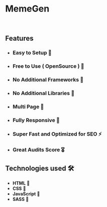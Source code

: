 # MemeGen 






<br/>

## Features

- ### **Easy to Setup 💯** 
- ### **Free to Use ( OpenSource ) 🥳** 
- ### **No Additional Frameworks 🤘** 
- ### **No Additional Libraries 🙌** 
- ### **Multi Page 💎** 
- ### **Fully Responsive 🚀** 
- ### **Super Fast and Optimized for SEO ⚡** 
- ### **Great Audits Score 🎖️** 


## Technologies used 🛠️

- **HTML** 🚀
- **CSS** 🚀
- **JavaScript** 🚀
- **SASS** 🚀

